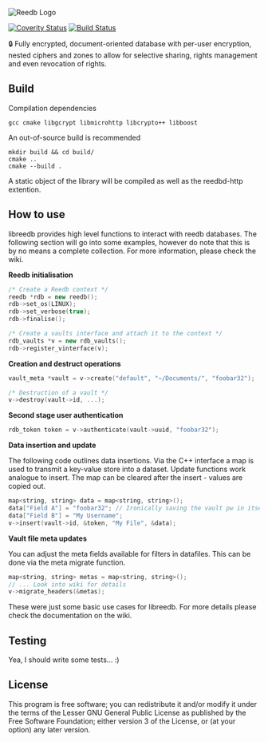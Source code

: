![Reedb Logo](https://raw.githubusercontent.com/reepass/reedb/develop/extras/logo.png)

[![Coverity Status](https://scan.coverity.com/projects/6872/badge.svg)](https://scan.coverity.com/projects/reepass-reedb)
[![Build Status](https://travis-ci.org/reepass/libreedb.svg?branch=master)](https://travis-ci.org/reepass/libreedb)

:lock: Fully encrypted, document-oriented database with per-user encryption, nested ciphers and zones to allow for selective sharing, rights management and even revocation of rights.

Build
-----

Compilation dependencies

`gcc cmake libgcrypt libmicrohttp libcrypto++ libboost`

An out-of-source build is recommended

```console
mkdir build && cd build/
cmake ..
cmake --build .
```

A static object of the library will be compiled as well as the reedbd-http extention.


How to use
----------

libreedb provides high level functions to interact with reedb databases. The following section will go into some examples, however do note that this is by no means a complete collection. For more information, please check the wiki.

**Reedb initialisation**

```C++
/* Create a Reedb context */
reedb *rdb = new reedb();
rdb->set_os(LINUX);
rdb->set_verbose(true);
rdb->finalise();

/* Create a vaults interface and attach it to the context */
rdb_vaults *v = new rdb_vaults();
rdb->register_vinterface(v);
```

**Creation and destruct operations**

```C++
vault_meta *vault = v->create("default", "~/Documents/", "foobar32");

/* Destruction of a vault */
v->destroy(vault->id, ...);
```

**Second stage user authentication**

```C++
rdb_token token = v->authenticate(vault->uuid, "foobar32");
```

**Data insertion and update**

The following code outlines data insertions. Via the C++ interface a map is used to transmit a key-value store into a dataset. Update functions work analogue to insert. The map can be cleared after the insert - values are copied out.

```C++
map<string, string> data = map<string, string>();
data["Field A"] = "foobar32"; // Ironically saving the vault pw in itself
data["Field B"] = "My Username";
v->insert(vault->id, &token, "My File", &data);
```

**Vault file meta updates**

You can adjust the meta fields available for filters in datafiles. This can be done via the meta migrate function.

```C++
map<string, string> metas = map<string, string>();
// ... Look into wiki for details
v->migrate_headers(&metas);
```

These were just some basic use cases for libreedb. For more details please check the documentation on the wiki.

Testing
-------

Yea, I should write some tests... :)

License
-------

This program is free software; you can redistribute it and/or modify
it under the terms of the Lesser GNU General Public License as published by
the Free Software Foundation; either version 3 of the License, or
(at your option) any later version.
